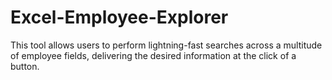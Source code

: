 # Excel-Employee-Explorer
 This tool allows users to perform lightning-fast searches across a multitude of employee fields, delivering the desired information at the click of a button.
